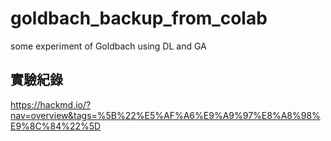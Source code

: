 # goldbach_backup_from_colab
some experiment of Goldbach using DL and GA

## 實驗紀錄
https://hackmd.io/?nav=overview&tags=%5B%22%E5%AF%A6%E9%A9%97%E8%A8%98%E9%8C%84%22%5D
